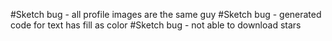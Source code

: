 #Sketch bug - all profile images are the same guy
#Sketch bug - generated code for text has fill as color
#Sketch bug - not able to download stars
